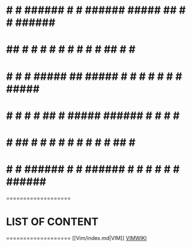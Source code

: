 #	  #    # ###### #    # ###### #####    ##   #    # ###### ##### 
#	  ##   # #       #  #  #      #    #  #  #  ##   # #        #   
#	  # #  # #####    ##   #####  #    # #    # # #  # #####    #   
#	  #  # # #        ##   #      #####  ###### #  # # #        #   
#	  #   ## #       #  #  #      #   #  #    # #   ## #        #   
#	  #    # ###### #    # ###### #    # #    # #    # ######   #   

===================
# LIST OF CONTENT 
===================
[[Vim/index.md|VIM]]
[VIMWIKI](VIMWIKI)


